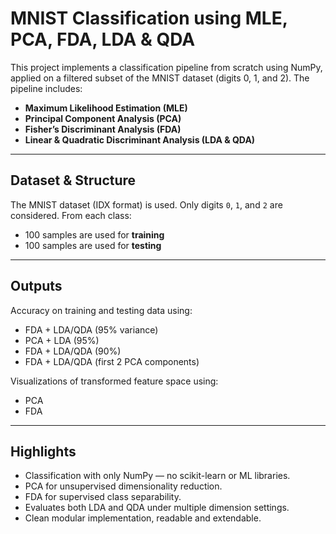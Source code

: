 # MNIST Classification using MLE, PCA, FDA, LDA & QDA

This project implements a classification pipeline from scratch using NumPy, applied on a filtered subset of the MNIST dataset (digits 0, 1, and 2). The pipeline includes:

- **Maximum Likelihood Estimation (MLE)**
- **Principal Component Analysis (PCA)**
- **Fisher’s Discriminant Analysis (FDA)**
- **Linear & Quadratic Discriminant Analysis (LDA & QDA)**

---

## Dataset & Structure

The MNIST dataset (IDX format) is used. Only digits `0`, `1`, and `2` are considered. From each class:
- 100 samples are used for **training**
- 100 samples are used for **testing**

---

## Outputs

Accuracy on training and testing data using:
- FDA + LDA/QDA (95% variance)
- PCA + LDA (95%)
- FDA + LDA/QDA (90%)
- FDA + LDA/QDA (first 2 PCA components)

Visualizations of transformed feature space using:
- PCA
- FDA

---

## Highlights

- Classification with only NumPy — no scikit-learn or ML libraries.
- PCA for unsupervised dimensionality reduction.
- FDA for supervised class separability.
- Evaluates both LDA and QDA under multiple dimension settings.
- Clean modular implementation, readable and extendable.
